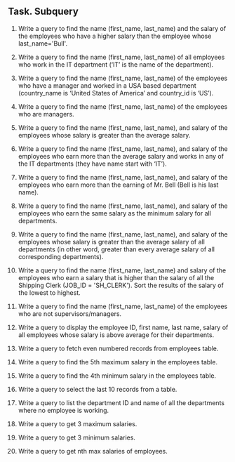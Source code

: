 ## Task. Subquery
1. Write a query to find the name (first_name, last_name) and the salary of the employees who have a higher salary than the employee whose last_name='Bull'.

2. Write a query to find the name (first_name, last_name) of all employees who work in the IT department (‘IT’ is the name of the department).

3. Write a query to find the name (first_name, last_name) of the employees who have a manager and worked in a USA based department (country_name is ‘United States of America’ and country_id is ‘US’).

4. Write a query to find the name (first_name, last_name) of the employees who are managers.

5. Write a query to find the name (first_name, last_name), and salary of the employees whose salary is greater than the average salary.

6. Write a query to find the name (first_name, last_name), and salary of the employees who earn more than the average salary and works in any of the IT departments (they have name start with ‘IT’).

7. Write a query to find the name (first_name, last_name), and salary of the employees who earn more than the earning of Mr. Bell (Bell is his last name).

8. Write a query to find the name (first_name, last_name), and salary of the employees who earn the same salary as the minimum salary for all departments.

9. Write a query to find the name (first_name, last_name), and salary of the employees whose salary is greater than the average salary of all departments (in other word, greater than every average salary of all corresponding departments).

10. Write a query to find the name (first_name, last_name) and salary of the employees who earn a salary that is higher than the salary of all the Shipping Clerk (JOB_ID = 'SH_CLERK'). Sort the results of the salary of the lowest to highest.

11. Write a query to find the name (first_name, last_name) of the employees who are not supervisors/managers.

12. Write a query to display the employee ID, first name, last name, salary of all employees whose salary is above average for their departments.

13. Write a query to fetch even numbered records from employees table.

14. Write a query to find the 5th maximum salary in the employees table.

15. Write a query to find the 4th minimum salary in the employees table.

16. Write a query to select the last 10 records from a table.

17. Write a query to list the department ID and name of all the departments where no employee is working.

18. Write a query to get 3 maximum salaries.

19. Write a query to get 3 minimum salaries.

20. Write a query to get nth max salaries of employees.
